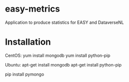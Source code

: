 # easy-metrics
Application to produce statistics for EASY and DataverseNL

# Installation
CentOS: yum install mongodb
yum install python-pip

Ubuntu: apt-get install mongodb
apt-get install python-pip

pip install pymongo
